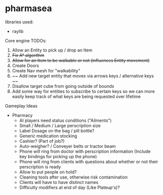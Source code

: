 # pharmasea


libraries used: 
- raylib


Core engine TODOs:
1. Allow an Entity to pick up / drop an Item
2. ~~Fix A* algorithm~~
3. ~~Allow for an Item to be walkable or not (influences Entity movement)~~
4. Create Doors
5. Create Nav mesh for "walkability"
6. ~~ Add new target entity that moves via arrows keys / alternative keys ~~
7. Disallow target cube from going outside of bounds
8. Add some way for entities to subscribe to certain keys 
    so we can more easily keep track of what keys are being requested over lifetime

Gameplay Ideas
- Pharmacy
    - AI players need status conditions ("Ailments")
    - Small / Medium / Large perscription size
    - Label Dosage on the bag / pill bottle?
    - Generic medication stocking
    - Cashier? (Part of job?)
    - Auto-weigher? / Conveyer belts or tractor beam
    - Phone will ring from doctor with perscription information (Include key bindings for picking up the phone)
    - Phone will ring from clients with questions about whether or not their perscription is ready
    - Allow to put people on hold?
    - Cleaning tools after use, otherwise risk contamination
    - Clients will have to have distinct names
    - Difficulty modifiers at end of day (Like Plateup's)?
